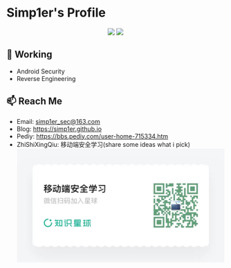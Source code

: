 # Simp1er's Profile

<p align="center">
  <img src ="https://github-readme-stats.vercel.app/api?username=Simp1er&show_icons=true&hide_border=true&theme=bluewhite&include_all_commits=true&count_private=true">
  <img src ="https://github-readme-stats.vercel.app/api/top-langs/?username=Simp1er&layout=compact&hide_border=true&langs_count=10&theme=graywhite&include_all_commits=true&count_private=true">
</p>

## 🔭 Working

- Android Security
- Reverse Engineering

## 📫 Reach Me

- Email: simp1er_sec@163.com
- Blog: https://simp1er.github.io
- Pediy: https://bbs.pediy.com/user-home-715334.htm
- ZhiShiXingQiu: 移动端安全学习(share some ideas what i pick)
![](imgs/Zhishixingqiu.jpeg)


<!--
**Simp1er/Simp1er** is a ✨ _special_ ✨ repository because its `README.md` (this file) appears on your GitHub profile.

Here are some ideas to get you started:

- 🔭 I’m currently working on ...
- 🌱 I’m currently learning ...
- 👯 I’m looking to collaborate on ...
- 🤔 I’m looking for help with ...
- 💬 Ask me about ...
- 📫 How to reach me: ...
- 😄 Pronouns: ...
- ⚡ Fun fact: ...
-->
